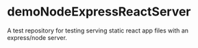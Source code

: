 # demoNodeExpressReactServer
A test repository for testing serving static react app files with an express/node server.
